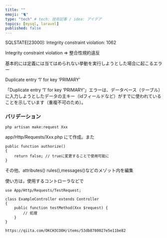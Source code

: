 ```yaml
---
title: ""
emoji: "🐈"
type: "tech" # tech: 技術記事 / idea: アイデア
topics: [mysql, laravel]
published: false
---
```

SQLSTATE[23000]: Integrity constraint violation: 1062
 
 Integrity constraint violation => 整合性規約違反
 
 基本的には定義には当てはめられない挙動を実行しようとした場合に起こるエラー
 
Duplicate entry ‘1’ for key ‘PRIMARY’

「Duplicate entry ‘1’ for key ‘PRIMARY’」エラーは、データベース（テーブル）に入力しようとしたデータの主キー（idフィールドなど）がすでに使われていることを示しています（重複不可のため）。

### バリデーション
```
php artisan make:request Xxx
```
app/Http/Requests/Xxx.php にて作成。また
```php:Xxx
public function authorize()
{
    return false; // trueに変更することで使用可能に
}
```
その他、attributes()
rules(),messages()などのメゾット内を編集

使い方は，使用するコントローラなどで
```php:ExampleController
use App/Http/Requests/TestRequest;

class ExampleController extends Controller
{
    public function testMethod(Xxx $request) {
        // 処理 
    }
}

https://qiita.com/OKCH3COOH/items/53db8780027e5e11be82